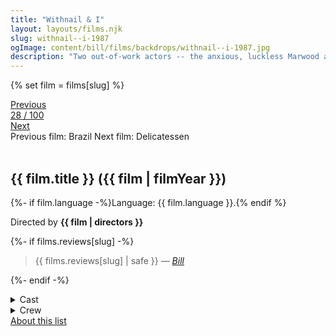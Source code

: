```yaml
---
title: "Withnail & I"
layout: layouts/films.njk
slug: withnail--i-1987
ogImage: content/bill/films/backdrops/withnail--i-1987.jpg
description: "Two out-of-work actors -- the anxious, luckless Marwood and his acerbic, alcoholic friend, Withnail -- spend their days drifting between their squalid flat, the unemployment office and the pub. When they take a holiday \"by mistake\" at the country house of Withnail's flamboyantly gay uncle, Monty, they encounter the unpleasant side of the English countryside: tedium, terrifying locals and torrential rain."
---
```


{% set film = films[slug] %}

<nav class="films">
  <div class="prev">
    <a href="../brazil-1985"><i class="fa-solid fa-chevron-left fa-xs"></i> Previous</a>
  </div>
  <div>
    <a class="simple" href="../">28 / 100</a>
  </div>
  <div class="next">
    <a href="../delicatessen-1991">Next <i class="fa-solid fa-chevron-right fa-xs"></i></a>
  </div>
  <div class="hint">
    <span class="prev-hint">
      <span class="sr-only">Previous film:</span>
      Brazil
    </span>
    <span class="next-hint">
      <span class="sr-only">Next film:</span>
      Delicatessen
    </span>
  </div>
</nav>

<article class="film slug-withnail--i-1987">
  <div class="backdrop-and-poster">
    <img class="poster" src="../films/posters/{{ slug }}.jpg" alt="">
    <img class="backdrop" src="../films/backdrops/{{ slug }}.jpg" alt="">
  </div>

  <h1>{{ film.title }} ({{ film | filmYear }})</h1>

  <p>
    {%- if film.language -%}Language: {{ film.language }}.{% endif %}
    
  </p>

  <p class="director">
    Directed by <strong>{{ film | directors }}</strong>
  </p>

  {%- if films.reviews[slug] -%}
    <blockquote> 
      {{ films.reviews[slug] | safe }} <em>—&nbsp;<a href="/bill">Bill</a></em>
    </blockquote> 
  {%- endif -%}

  <details>
    <summary>
      Cast
    </summary>
    <ul>
      {%- for cast in film.credits.cast -%}
        <li>
          {{ cast.name }} as <em>{{ cast.character }}</em>
        </li>
      {%- endfor -%}
    </ul>
  </details>

  <details>
    <summary>
      Crew
    </summary>
    <ul>
      {%- for crew in film.credits.crew -%}
        <li>
          {{ crew.name }} &mdash; <em>{{ crew.job }}</em>
        </li>
      {%- endfor -%}
    </ul>
  </details>

</article>
<footer>
  <a href="../about">About this list</a>
</footer>
